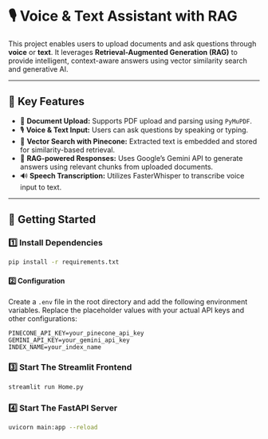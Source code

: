 # 🎙️ Voice & Text Assistant with RAG

This project enables users to upload documents and ask questions through **voice** or **text**. It leverages **Retrieval-Augmented Generation (RAG)** to provide intelligent, context-aware answers using vector similarity search and generative AI.

---

## 🧠 Key Features

- 📄 **Document Upload:** Supports PDF upload and parsing using `PyMuPDF`.
- 🎙️ **Voice & Text Input:** Users can ask questions by speaking or typing.
- 🧮 **Vector Search with Pinecone:** Extracted text is embedded and stored for similarity-based retrieval.
- 🤖 **RAG-powered Responses:** Uses Google’s Gemini API to generate answers using relevant chunks from uploaded documents.
- 🔊 **Speech Transcription:** Utilizes FasterWhisper to transcribe voice input to text.

---

## 🚀 Getting Started

### 1️⃣ Install Dependencies
```bash
pip install -r requirements.txt
```
#### 2️⃣ Configuration
Create a `.env` file in the root directory and add the following environment variables. Replace the placeholder values with your actual API keys and other configurations:

```env
PINECONE_API_KEY=your_pinecone_api_key
GEMINI_API_KEY=your_gemini_api_key
INDEX_NAME=your_index_name
```

### 3️⃣ Start The Streamlit Frontend
```bash
streamlit run Home.py
```

### 4️⃣ Start The FastAPI Server
```bash
uvicorn main:app --reload
```
